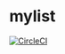 # mylist

[![CircleCI](https://circleci.com/gh/douglasoliveirabh/books-api.svg?style=svg)](https://circleci.com/gh/douglasoliveirabh/books-api)
